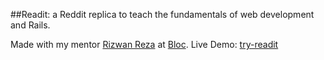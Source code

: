 ##Readit: a Reddit replica to teach the fundamentals of web development and Rails.

Made with my mentor [Rizwan Reza](https://github.com/rizwanreza) at [Bloc](http://bloc.io).
Live Demo: [try-readit](try-readit.herokuapp.com)